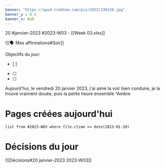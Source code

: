 ```yaml
---
banner: "https://apod.cidehom.com/pix/2023/230120.jpg"
banner_y : 0.5
banner_x: NaN
---
```

20 #janvier-2023 #2023-W03 - [[Week 03.xlsx]]

![[🗣️ Mes affirmations#Soir]]

Objectifs du jour:
- [ ] 
- [ ] 
- [ ] 


Aujourd'hui, le vendredi 20 janvier 2023, j'ai aimé la voir bien conduire, je la trouve vraiment douée, puis la petite heure ensemble ^Ambre

# Pages créées aujourd'hui
```dataview
list from #2023-W03 where file.ctime >= date(2023-01-20)
```

# Décisions du jour
![[Décisions#20 janvier-2023 2023-W03]]